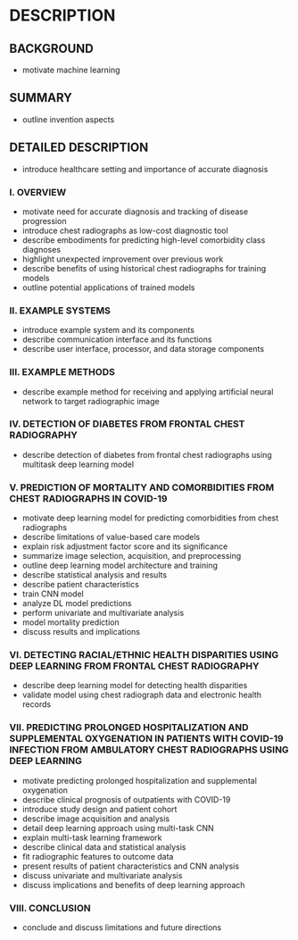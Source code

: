 # DESCRIPTION

## BACKGROUND

- motivate machine learning

## SUMMARY

- outline invention aspects

## DETAILED DESCRIPTION

- introduce healthcare setting and importance of accurate diagnosis

### I. OVERVIEW

- motivate need for accurate diagnosis and tracking of disease progression
- introduce chest radiographs as low-cost diagnostic tool
- describe embodiments for predicting high-level comorbidity class diagnoses
- highlight unexpected improvement over previous work
- describe benefits of using historical chest radiographs for training models
- outline potential applications of trained models

### II. EXAMPLE SYSTEMS

- introduce example system and its components
- describe communication interface and its functions
- describe user interface, processor, and data storage components

### III. EXAMPLE METHODS

- describe example method for receiving and applying artificial neural network to target radiographic image

### IV. DETECTION OF DIABETES FROM FRONTAL CHEST RADIOGRAPHY

- describe detection of diabetes from frontal chest radiographs using multitask deep learning model

### V. PREDICTION OF MORTALITY AND COMORBIDITIES FROM CHEST RADIOGRAPHS IN COVID-19

- motivate deep learning model for predicting comorbidities from chest radiographs
- describe limitations of value-based care models
- explain risk adjustment factor score and its significance
- summarize image selection, acquisition, and preprocessing
- outline deep learning model architecture and training
- describe statistical analysis and results
- describe patient characteristics
- train CNN model
- analyze DL model predictions
- perform univariate and multivariate analysis
- model mortality prediction
- discuss results and implications

### VI. DETECTING RACIAL/ETHNIC HEALTH DISPARITIES USING DEEP LEARNING FROM FRONTAL CHEST RADIOGRAPHY

- describe deep learning model for detecting health disparities
- validate model using chest radiograph data and electronic health records

### VII. PREDICTING PROLONGED HOSPITALIZATION AND SUPPLEMENTAL OXYGENATION IN PATIENTS WITH COVID-19 INFECTION FROM AMBULATORY CHEST RADIOGRAPHS USING DEEP LEARNING

- motivate predicting prolonged hospitalization and supplemental oxygenation
- describe clinical prognosis of outpatients with COVID-19
- introduce study design and patient cohort
- describe image acquisition and analysis
- detail deep learning approach using multi-task CNN
- explain multi-task learning framework
- describe clinical data and statistical analysis
- fit radiographic features to outcome data
- present results of patient characteristics and CNN analysis
- discuss univariate and multivariate analysis
- discuss implications and benefits of deep learning approach

### VIII. CONCLUSION

- conclude and discuss limitations and future directions

